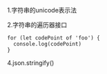 1.字符串的unicode表示法

2.字符串的遍历器接口

```
for (let codePoint of 'foo') {
  console.log(codePoint)
}
```

4.json.stringify\(\)



